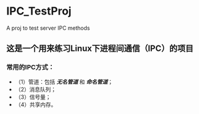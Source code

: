 # IPC_TestProj
A proj to test server IPC methods

## 这是一个用来练习Linux下进程间通信（IPC）的项目

### 常用的IPC方式：
- （1）管道：包括 ***无名管道*** 和 ***命名管道***；
- （2）消息队列；
- （3）信号量；
- （4）共享内存。

